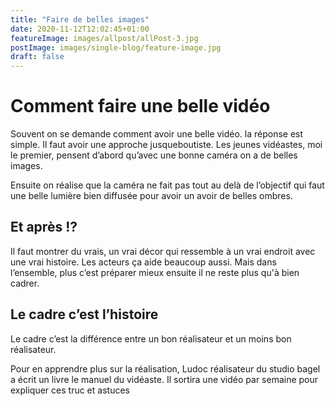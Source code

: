 ```yaml
---
title: "Faire de belles images"
date: 2020-11-12T12:02:45+01:00
featureImage: images/allpost/allPost-3.jpg
postImage: images/single-blog/feature-image.jpg
draft: false
---
```


# Comment faire une belle vidéo  

Souvent on se demande comment avoir une belle vidéo. la réponse est simple. 
Il faut avoir une approche jusqueboutiste. Les jeunes vidéastes, moi le premier, pensent d’abord qu’avec une bonne caméra on a de belles images.

Ensuite on réalise que la caméra ne fait pas tout au delà de l’objectif qui faut une belle lumière bien diffusée pour avoir un avoir de belles ombres. 

## Et après !? 
Il faut montrer du vrais, un vrai décor qui ressemble à un vrai endroit avec une vrai histoire.
Les acteurs ça aide beaucoup aussi. Mais dans l’ensemble, plus c’est préparer mieux ensuite il ne reste plus qu'à bien cadrer.

## Le cadre c’est l’histoire 
Le cadre c’est la différence entre un bon réalisateur et un moins bon réalisateur. 

Pour en apprendre plus sur la réalisation, Ludoc réalisateur du studio bagel a écrit un livre le manuel du vidéaste. Il sortira une vidéo par semaine pour expliquer ces truc et astuces 